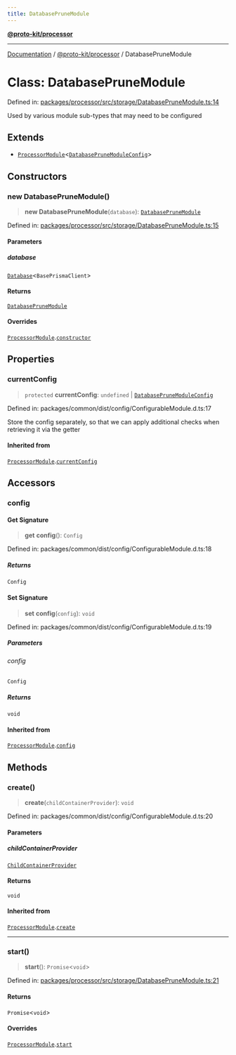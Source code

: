 ```yaml
---
title: DatabasePruneModule
---
```


[**@proto-kit/processor**](../README.md)

***

[Documentation](../../../README.md) / [@proto-kit/processor](../README.md) / DatabasePruneModule

# Class: DatabasePruneModule

Defined in: [packages/processor/src/storage/DatabasePruneModule.ts:14](https://github.com/proto-kit/framework/blob/28efa802e3737fc3b77339148b307ef7246f3ef1/packages/processor/src/storage/DatabasePruneModule.ts#L14)

Used by various module sub-types that may need to be configured

## Extends

- [`ProcessorModule`](ProcessorModule.md)\<[`DatabasePruneModuleConfig`](../interfaces/DatabasePruneModuleConfig.md)\>

## Constructors

### new DatabasePruneModule()

> **new DatabasePruneModule**(`database`): [`DatabasePruneModule`](DatabasePruneModule.md)

Defined in: [packages/processor/src/storage/DatabasePruneModule.ts:15](https://github.com/proto-kit/framework/blob/28efa802e3737fc3b77339148b307ef7246f3ef1/packages/processor/src/storage/DatabasePruneModule.ts#L15)

#### Parameters

##### database

[`Database`](Database.md)\<`BasePrismaClient`\>

#### Returns

[`DatabasePruneModule`](DatabasePruneModule.md)

#### Overrides

[`ProcessorModule`](ProcessorModule.md).[`constructor`](ProcessorModule.md#constructors)

## Properties

### currentConfig

> `protected` **currentConfig**: `undefined` \| [`DatabasePruneModuleConfig`](../interfaces/DatabasePruneModuleConfig.md)

Defined in: packages/common/dist/config/ConfigurableModule.d.ts:17

Store the config separately, so that we can apply additional
checks when retrieving it via the getter

#### Inherited from

[`ProcessorModule`](ProcessorModule.md).[`currentConfig`](ProcessorModule.md#currentconfig)

## Accessors

### config

#### Get Signature

> **get** **config**(): `Config`

Defined in: packages/common/dist/config/ConfigurableModule.d.ts:18

##### Returns

`Config`

#### Set Signature

> **set** **config**(`config`): `void`

Defined in: packages/common/dist/config/ConfigurableModule.d.ts:19

##### Parameters

###### config

`Config`

##### Returns

`void`

#### Inherited from

[`ProcessorModule`](ProcessorModule.md).[`config`](ProcessorModule.md#config)

## Methods

### create()

> **create**(`childContainerProvider`): `void`

Defined in: packages/common/dist/config/ConfigurableModule.d.ts:20

#### Parameters

##### childContainerProvider

[`ChildContainerProvider`](../../common/interfaces/ChildContainerProvider.md)

#### Returns

`void`

#### Inherited from

[`ProcessorModule`](ProcessorModule.md).[`create`](ProcessorModule.md#create)

***

### start()

> **start**(): `Promise`\<`void`\>

Defined in: [packages/processor/src/storage/DatabasePruneModule.ts:21](https://github.com/proto-kit/framework/blob/28efa802e3737fc3b77339148b307ef7246f3ef1/packages/processor/src/storage/DatabasePruneModule.ts#L21)

#### Returns

`Promise`\<`void`\>

#### Overrides

[`ProcessorModule`](ProcessorModule.md).[`start`](ProcessorModule.md#start)

